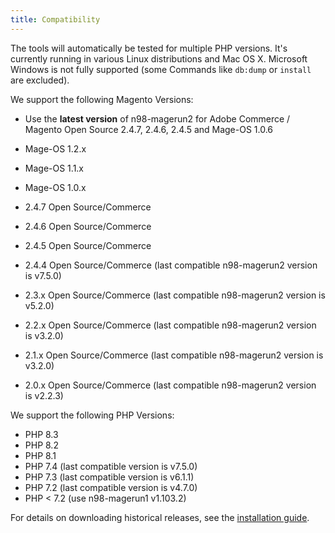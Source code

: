 ```yaml
---
title: Compatibility
---
```


The tools will automatically be tested for multiple PHP versions. It's
currently running in various Linux distributions and Mac OS X. Microsoft
Windows is not fully supported (some Commands like `db:dump`
or `install` are excluded).

We support the following Magento Versions:

- Use the **latest version** of n98-magerun2 for Adobe Commerce / Magento Open Source 2.4.7, 2.4.6, 2.4.5 and Mage-OS 1.0.6

- Mage-OS 1.2.x
- Mage-OS 1.1.x
- Mage-OS 1.0.x
- 2.4.7 Open Source/Commerce
- 2.4.6 Open Source/Commerce
- 2.4.5 Open Source/Commerce
- 2.4.4 Open Source/Commerce (last compatible n98-magerun2 version is v7.5.0)
- 2.3.x Open Source/Commerce (last compatible n98-magerun2 version is v5.2.0)
- 2.2.x Open Source/Commerce (last compatible n98-magerun2 version is v3.2.0)
- 2.1.x Open Source/Commerce (last compatible n98-magerun2 version is v3.2.0)
- 2.0.x Open Source/Commerce (last compatible n98-magerun2 version is v2.2.3)

We support the following PHP Versions:

- PHP 8.3
- PHP 8.2
- PHP 8.1
- PHP 7.4 (last compatible version is v7.5.0)
- PHP 7.3 (last compatible version is v6.1.1)
- PHP 7.2 (last compatible version is v4.7.0)
- PHP < 7.2 (use n98-magerun1 v1.103.2)

For details on downloading historical releases, see the [installation guide](./installation.md).
